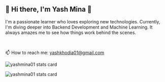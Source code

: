 
## 🚀 Hi there, I'm Yash Mina 👋

I'm a passionate learner who loves exploring new technologies. Currently, I'm diving deeper into Backend Development and Machine Learning. It always amazes me to see how things work behind the scenes.<p>&nbsp;

📫 How to reach me: yashkhodia01@gmail.com

<img align="center" src="https://github-readme-stats.vercel.app/api?username=yashmina01&show_icons=true&theme=onedark&title_color=604d4d&text_color=e6d5d5&bg_color=15011a&hide_border=true" alt="yashmina01 stats card" /></p>
<p>
<img align="center" src="https://github-readme-stats.vercel.app/api/top-langs?username=yashmina01&theme=nightowl&title_color=715050&text_color=ccbdbd&bg_color=0e0420&hide_border=true&layout=compact" alt="yashmina01 stats card" /></p>
